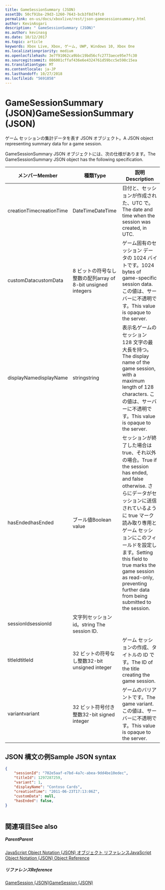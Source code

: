 ```yaml
---
title: GameSessionSummary (JSON)
assetID: 50cf91ba-29d3-1260-7643-bcb3f8d74fc0
permalink: en-us/docs/xboxlive/rest/json-gamesessionsummary.html
author: KevinAsgari
description: " GameSessionSummary (JSON)"
ms.author: kevinasg
ms.date: 10/12/2017
ms.topic: article
keywords: Xbox Live, Xbox, ゲーム, UWP, Windows 10, Xbox One
ms.localizationpriority: medium
ms.openlocfilehash: 3e7f91062ca9bbc19bd56cfc2773aece95e7fc30
ms.sourcegitcommit: 086001cffaf436e6e4324761d59bcc5e598c15ea
ms.translationtype: MT
ms.contentlocale: ja-JP
ms.lasthandoff: 10/27/2018
ms.locfileid: "5691858"
---
```

# <a name="gamesessionsummary-json"></a><span data-ttu-id="6caa0-104">GameSessionSummary (JSON)</span><span class="sxs-lookup"><span data-stu-id="6caa0-104">GameSessionSummary (JSON)</span></span>
<span data-ttu-id="6caa0-105">ゲーム セッションの集計データを表す JSON オブジェクト。</span><span class="sxs-lookup"><span data-stu-id="6caa0-105">A JSON object representing summary data for a game session.</span></span> 
<a id="ID4EN"></a>

  
 
<span data-ttu-id="6caa0-106">GameSessionSummary JSON オブジェクトには、次の仕様があります。</span><span class="sxs-lookup"><span data-stu-id="6caa0-106">The GameSessionSummary JSON object has the following specification.</span></span>
 
| <span data-ttu-id="6caa0-107">メンバー</span><span class="sxs-lookup"><span data-stu-id="6caa0-107">Member</span></span>| <span data-ttu-id="6caa0-108">種類</span><span class="sxs-lookup"><span data-stu-id="6caa0-108">Type</span></span>| <span data-ttu-id="6caa0-109">説明</span><span class="sxs-lookup"><span data-stu-id="6caa0-109">Description</span></span>| 
| --- | --- | --- | 
| <span data-ttu-id="6caa0-110">creationTime</span><span class="sxs-lookup"><span data-stu-id="6caa0-110">creationTime</span></span>| <span data-ttu-id="6caa0-111">DateTime</span><span class="sxs-lookup"><span data-stu-id="6caa0-111">DateTime</span></span>| <span data-ttu-id="6caa0-112">日付と、セッションが作成された、UTC で。</span><span class="sxs-lookup"><span data-stu-id="6caa0-112">The date and time when the session was created, in UTC.</span></span> | 
| <span data-ttu-id="6caa0-113">customData</span><span class="sxs-lookup"><span data-stu-id="6caa0-113">customData</span></span>| <span data-ttu-id="6caa0-114">8 ビットの符号なし整数の配列</span><span class="sxs-lookup"><span data-stu-id="6caa0-114">array of 8-bit unsigned integers</span></span>| <span data-ttu-id="6caa0-115">ゲーム固有のセッション データの 1024 バイトです。</span><span class="sxs-lookup"><span data-stu-id="6caa0-115">1024 bytes of game-specific session data.</span></span> <span data-ttu-id="6caa0-116">この値は、サーバーに不透明です。</span><span class="sxs-lookup"><span data-stu-id="6caa0-116">This value is opaque to the server.</span></span> | 
| <span data-ttu-id="6caa0-117">displayName</span><span class="sxs-lookup"><span data-stu-id="6caa0-117">displayName</span></span>| <span data-ttu-id="6caa0-118">string</span><span class="sxs-lookup"><span data-stu-id="6caa0-118">string</span></span>| <span data-ttu-id="6caa0-119">表示名ゲームのセッション 128 文字の最大長を持つ。</span><span class="sxs-lookup"><span data-stu-id="6caa0-119">The display name of the game session, with a maximum length of 128 characters.</span></span> <span data-ttu-id="6caa0-120">この値は、サーバーに不透明です。</span><span class="sxs-lookup"><span data-stu-id="6caa0-120">This value is opaque to the server.</span></span> | 
| <span data-ttu-id="6caa0-121">hasEnded</span><span class="sxs-lookup"><span data-stu-id="6caa0-121">hasEnded</span></span>| <span data-ttu-id="6caa0-122">ブール値</span><span class="sxs-lookup"><span data-stu-id="6caa0-122">Boolean value</span></span>| <span data-ttu-id="6caa0-123">セッションが終了した場合は true、それ以外の場合。</span><span class="sxs-lookup"><span data-stu-id="6caa0-123">True if the session has ended, and false otherwise.</span></span> <span data-ttu-id="6caa0-124">さらにデータがセッションに送信されているように true マーク読み取り専用とゲーム セッションにこのフィールドを設定します。</span><span class="sxs-lookup"><span data-stu-id="6caa0-124">Setting this field to true marks the game session as read-only, preventing further data from being submitted to the session.</span></span> | 
| <span data-ttu-id="6caa0-125">sessionId</span><span class="sxs-lookup"><span data-stu-id="6caa0-125">sessionId</span></span>| <span data-ttu-id="6caa0-126">文字列セッション id。</span><span class="sxs-lookup"><span data-stu-id="6caa0-126">string The session ID.</span></span> | 
| <span data-ttu-id="6caa0-127">titleId</span><span class="sxs-lookup"><span data-stu-id="6caa0-127">titleId</span></span>| <span data-ttu-id="6caa0-128">32 ビットの符号なし整数</span><span class="sxs-lookup"><span data-stu-id="6caa0-128">32-bit unsigned integer</span></span>| <span data-ttu-id="6caa0-129">ゲーム セッションの作成、タイトルの ID です。</span><span class="sxs-lookup"><span data-stu-id="6caa0-129">The ID of the title creating the game session.</span></span>| 
| <span data-ttu-id="6caa0-130">variant</span><span class="sxs-lookup"><span data-stu-id="6caa0-130">variant</span></span>| <span data-ttu-id="6caa0-131">32 ビット符号付き整数</span><span class="sxs-lookup"><span data-stu-id="6caa0-131">32-bit signed integer</span></span>| <span data-ttu-id="6caa0-132">ゲームのバリアントです。</span><span class="sxs-lookup"><span data-stu-id="6caa0-132">The game variant.</span></span> <span data-ttu-id="6caa0-133">この値は、サーバーに不透明です。</span><span class="sxs-lookup"><span data-stu-id="6caa0-133">This value is opaque to the server.</span></span>| 
  
<a id="ID4EID"></a>

 
## <a name="sample-json-syntax"></a><span data-ttu-id="6caa0-134">JSON 構文の例</span><span class="sxs-lookup"><span data-stu-id="6caa0-134">Sample JSON syntax</span></span>
 

```json
{
    "sessionId": "702e5aaf-e7bd-4a7c-abea-9dd4be10edec",
    "titleId": 1297287259,
    "variant": 1,
    "displayName": "Contoso Cards",
    "creationTime": "2011-06-23T17:13:06Z",
    "customData": null,
    "hasEnded": false,
}
    
```

  
<a id="ID4ERD"></a>

 
## <a name="see-also"></a><span data-ttu-id="6caa0-135">関連項目</span><span class="sxs-lookup"><span data-stu-id="6caa0-135">See also</span></span>
 
<a id="ID4ETD"></a>

 
##### <a name="parent"></a><span data-ttu-id="6caa0-136">Parent</span><span class="sxs-lookup"><span data-stu-id="6caa0-136">Parent</span></span> 

[<span data-ttu-id="6caa0-137">JavaScript Object Notation (JSON) オブジェクト リファレンス</span><span class="sxs-lookup"><span data-stu-id="6caa0-137">JavaScript Object Notation (JSON) Object Reference</span></span>](atoc-xboxlivews-reference-json.md)

  
<a id="ID4E4D"></a>

 
##### <a name="reference"></a><span data-ttu-id="6caa0-138">リファレンス</span><span class="sxs-lookup"><span data-stu-id="6caa0-138">Reference</span></span> 

[<span data-ttu-id="6caa0-139">GameSession (JSON)</span><span class="sxs-lookup"><span data-stu-id="6caa0-139">GameSession (JSON)</span></span>](json-gamesession.md)

   